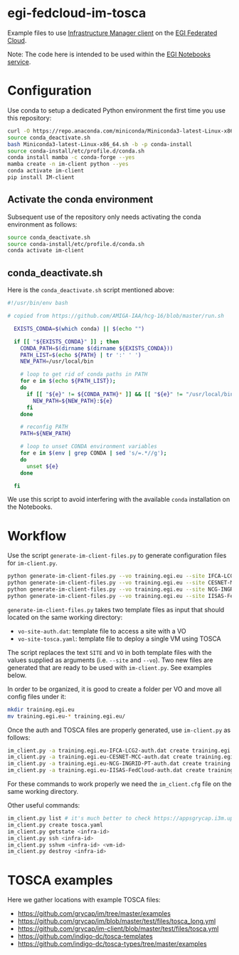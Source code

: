 # egi-fedcloud-im-tosca

Example files to use [Infrastructure Manager client](https://imdocs.readthedocs.io/en/latest/client.html)
on the [EGI Federated Cloud](https://www.egi.eu/services/cloud-compute/).

Note: The code here is intended to be used within the
[EGI Notebooks service](https://www.egi.eu/services/notebooks/).

# Configuration

Use conda to setup a dedicated Python environment the first time you use this repository:

```bash
curl -O https://repo.anaconda.com/miniconda/Miniconda3-latest-Linux-x86_64.sh
source conda_deactivate.sh
bash Miniconda3-latest-Linux-x86_64.sh -b -p conda-install
source conda-install/etc/profile.d/conda.sh
conda install mamba -c conda-forge --yes
mamba create -n im-client python --yes
conda activate im-client
pip install IM-client
````

## Activate the conda environment

Subsequent use of the repository only needs activating the conda environment as follows:

```bash
source conda_deactivate.sh
source conda-install/etc/profile.d/conda.sh
conda activate im-client
```

## conda_deactivate.sh

Here is the `conda_deactivate.sh` script mentioned above:

```bash
#!/usr/bin/env bash

# copied from https://github.com/AMIGA-IAA/hcg-16/blob/master/run.sh

  EXISTS_CONDA=$(which conda) || $(echo "")

  if [[ "${EXISTS_CONDA}" ]] ; then
    CONDA_PATH=$(dirname $(dirname ${EXISTS_CONDA}))
    PATH_LIST=$(echo ${PATH} | tr ':' ' ')
    NEW_PATH=/usr/local/bin

    # loop to get rid of conda paths in PATH
    for e in $(echo ${PATH_LIST});
    do
      if [[ "${e}" != ${CONDA_PATH}* ]] && [[ "${e}" != "/usr/local/bin" ]] ; then
        NEW_PATH=${NEW_PATH}:${e}
      fi
    done

    # reconfig PATH
    PATH=${NEW_PATH}

    # loop to unset CONDA environment variables
    for e in $(env | grep CONDA | sed 's/=.*//g');
    do
      unset ${e}
    done

  fi
```

We use this script to avoid interfering with the available `conda` installation on the Notebooks.

# Workflow

Use the script `generate-im-client-files.py` to generate configuration files for `im-client.py`.

```bash
python generate-im-client-files.py --vo training.egi.eu --site IFCA-LCG2
python generate-im-client-files.py --vo training.egi.eu --site CESNET-MCC
python generate-im-client-files.py --vo training.egi.eu --site NCG-INGRID-PT
python generate-im-client-files.py --vo training.egi.eu --site IISAS-FedCloud
```

`generate-im-client-files.py` takes two template files as input that should located
on the same working directory:
* `vo-site-auth.dat`: template file to access a site with a VO
* `vo-site-tosca.yaml`: template file to deploy a single VM using TOSCA

The script replaces the text `SITE` and `VO` in both template files with the values
supplied as arguments (i.e. `--site` and `--vo`). Two new files are generated that
are ready to be used with `im-client.py`. See examples below.

In order to be organized, it is good to create a folder per VO and move all config files under it:

```bash
mkdir training.egi.eu
mv training.egi.eu-* training.egi.eu/
```

Once the auth and TOSCA files are properly generated, use `im-client.py` as follows:

```bash
im_client.py -a training.egi.eu-IFCA-LCG2-auth.dat create training.egi.eu-IFCA-LCG2-tosca.yaml
im_client.py -a training.egi.eu-CESNET-MCC-auth.dat create training.egi.eu-CESNET-MCC-tosca.yaml
im_client.py -a training.egi.eu-NCG-INGRID-PT-auth.dat create training.egi.eu-NCG-INGRID-PT-tosca.yaml
im_client.py -a training.egi.eu-IISAS-FedCloud-auth.dat create training.egi.eu-IISAS-FedCloud-tosca.yaml
```

For these commands to work properly we need the `im_client.cfg` file on the same working directory.

Other useful commands:

```bash
im_client.py list # it's much better to check https://appsgrycap.i3m.upv.es:31443/im-dashboard/infrastructures instead
im_client.py create tosca.yaml
im_client.py getstate <infra-id>
im_client.py ssh <infra-id>
im_client.py sshvm <infra-id> <vm-id>
im_client.py destroy <infra-id>
```

# TOSCA examples

Here we gather locations with example TOSCA files:
* https://github.com/grycap/im/tree/master/examples
* https://github.com/grycap/im/blob/master/test/files/tosca_long.yml
* https://github.com/grycap/im-client/blob/master/test/files/tosca.yml
* https://github.com/indigo-dc/tosca-templates
* https://github.com/indigo-dc/tosca-types/tree/master/examples
